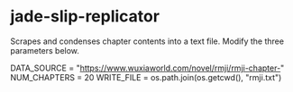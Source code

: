 # jade-slip-replicator
Scrapes and condenses chapter contents into a text file. Modify the three parameters below.

DATA_SOURCE = "https://www.wuxiaworld.com/novel/rmji/rmji-chapter-"
NUM_CHAPTERS = 20
WRITE_FILE = os.path.join(os.getcwd(), "rmji.txt")
